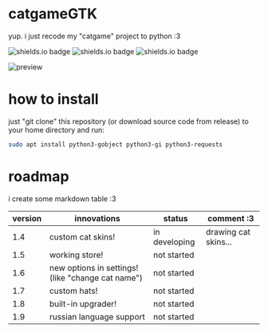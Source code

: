 # catgameGTK
yup. i just recode my "catgame" project to python :3

![shields.io badge](https://img.shields.io/badge/platform-linux-5c5027?labelColor=e6b30e)
![shields.io badge](https://img.shields.io/badge/GTK-3.0-27435e?labelColor=106dc4)
![shields.io badge](https://img.shields.io/badge/cat_smile-:3-482c63?labelColor=6d1bbf)

![preview](https://github.com/user-attachments/assets/d7c60fc2-2bad-425e-85bf-4bda83b1a5dc)

# how to install
just "git clone" this repository (or download source code from release) to your home directory and run:
```bash
sudo apt install python3-gobject python3-gi python3-requests
```

# roadmap

i create some markdown table :3

| version | innovations | status | comment :3 |
|---------|-------------|--------|------------|
| 1.4 | custom cat skins! | in developing | drawing cat skins... |
| 1.5 | working store! | not started |
| 1.6 | new options in settings! (like "change cat name") | not started |
| 1.7 | custom hats! | not started |
| 1.8 | built-in upgrader! | not started |
| 1.9 | russian language support | not started |
